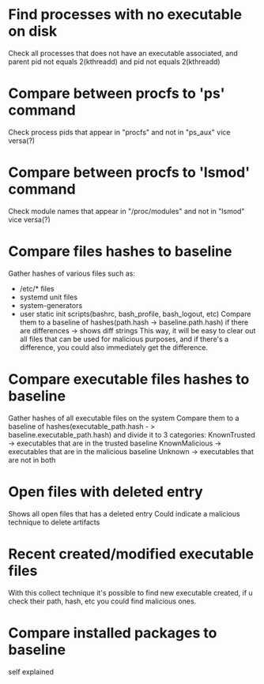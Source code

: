 # Find processes with no executable on disk 
Check all processes that does not have an executable associated, and parent pid not equals 2(kthreadd) and pid not equals 2(kthreadd)

# Compare between procfs to 'ps' command
Check process pids that appear in "procfs" and not in "ps_aux"
vice versa(?)

# Compare between procfs to 'lsmod' command
Check module names that appear in "/proc/modules" and not in "lsmod"
vice versa(?)

# Compare files hashes to baseline
Gather hashes of various files such as:
- /etc/* files
- systemd unit files
- system-generators
- user static init scripts(bashrc, bash_profile, bash_logout, etc)
Compare them to a baseline of hashes(path.hash -> baseline.path.hash)
if there are differences -> shows diff strings
This way, it will be easy to clear out all files that can be used for malicious purposes,
and if there's a difference, you could also immediately get the difference.

# Compare executable files hashes to baseline
Gather hashes of all executable files on the system
Compare them to a baseline of hashes(executable_path.hash - > baseline.executable_path.hash)
and divide it to 3 categories:
KnownTrusted -> executables that are in the trusted baseline
KnownMalicious -> executables that are in the malicious baseline
Unknown -> executables that are not in both

# Open files with deleted entry
Shows all open files that has a deleted entry
Could indicate a malicious technique to delete artifacts

# Recent created/modified executable files
With this collect technique it's possible to find new executable created,
if u check their path, hash, etc you could find malicious ones.

# Compare installed packages to baseline
self explained



